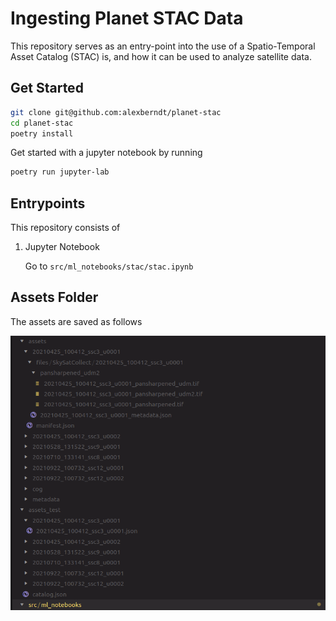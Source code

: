 # Ingesting Planet STAC Data

This repository serves as an entry-point into the use of a Spatio-Temporal Asset Catalog (STAC) is, and how it can be used to analyze satellite data.

## Get Started

```bash
git clone git@github.com:alexberndt/planet-stac
cd planet-stac
poetry install
```

Get started with a jupyter notebook by running

```bash
poetry run jupyter-lab
```

## Entrypoints

This repository consists of

1. Jupyter Notebook

   Go to `src/ml_notebooks/stac/stac.ipynb`

## Assets Folder

The assets are saved as follows

![file structure diagram](.github/markdown/file_structure.png "File Structure")

